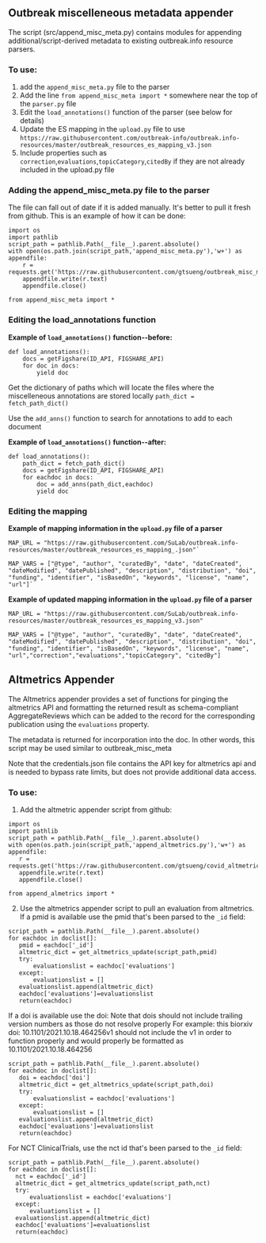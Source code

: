 ## Outbreak miscelleneous metadata appender

The script (src/append_misc_meta.py) contains modules for appending additional/script-derived metadata to existing outbreak.info resource parsers.

### To use:
 1. add the `append_misc_meta.py` file to the parser
 2. Add the line `from append_misc_meta import *` somewhere near the top of the `parser.py` file
 3. Edit the `load_annotations()` function of the parser (see below for details)
 4. Update the ES mapping in the `upload.py` file to use `https://raw.githubusercontent.com/outbreak-info/outbreak.info-resources/master/outbreak_resources_es_mapping_v3.json`
 5. Include properties such as `correction`,`evaluations`,`topicCategory`,`citedBy` if they are not already included in the upload.py file

### Adding the append_misc_meta.py file to the parser
The file can fall out of date if it is added manually. It's better to pull it fresh from github. This is an example of how it can be done:
```
import os
import pathlib
script_path = pathlib.Path(__file__).parent.absolute()
with open(os.path.join(script_path,'append_misc_meta.py'),'w+') as appendfile:
    r = requests.get('https://raw.githubusercontent.com/gtsueng/outbreak_misc_meta/main/append_misc_meta.py')
    appendfile.write(r.text)
    appendfile.close()

from append_misc_meta import *
```

### Editing the load_annotations function
**Example of `load_annotations()` function--before:**
```
def load_annotations():
    docs = getFigshare(ID_API, FIGSHARE_API)
    for doc in docs:
        yield doc
```

Get the dictionary of paths which will locate the files where the miscelleneous annotations are stored locally
 `path_dict = fetch_path_dict()`

Use the `add_anns()` function to search for annotations to add to each document

**Example of `load_annotations()` function--after:**
```
def load_annotations():
    path_dict = fetch_path_dict()
    docs = getFigshare(ID_API, FIGSHARE_API)
    for eachdoc in docs:
        doc = add_anns(path_dict,eachdoc)
        yield doc
```

### Editing the mapping 
**Example of mapping information in the `upload.py` file of a parser**
```
MAP_URL = "https://raw.githubusercontent.com/SuLab/outbreak.info-resources/master/outbreak_resources_es_mapping_.json"`
```
```
MAP_VARS = ["@type", "author", "curatedBy", "date", "dateCreated", "dateModified", "datePublished", "description", "distribution", "doi", "funding", "identifier", "isBasedOn", "keywords", "license", "name", "url"]`
```

**Example of updated mapping information in the `upload.py` file of a parser**
```
MAP_URL = "https://raw.githubusercontent.com/SuLab/outbreak.info-resources/master/outbreak_resources_es_mapping_v3.json"
```
```
MAP_VARS = ["@type", "author", "curatedBy", "date", "dateCreated", "dateModified", "datePublished", "description", "distribution", "doi",   "funding", "identifier", "isBasedOn", "keywords", "license", "name", "url","correction","evaluations","topicCategory", "citedBy"]
```

## Altmetrics Appender
The Altmetrics appender provides a set of functions for pinging the altmetrics API and formatting the returned result as schema-compliant AggregateReviews which can be added to the record for the corresponding publication using the `evaluations` property.

The metadata is returned for incorporation into the doc. In other words, this script may be used similar to outbreak_misc_meta 

Note that the credentials.json file contains the API key for altmetrics api and is needed to bypass rate limits, but does not provide additional data access. 

### To use:
 1. Add the altmetric appender script from github:
 ```
 import os
 import pathlib
script_path = pathlib.Path(__file__).parent.absolute()
with open(os.path.join(script_path,'append_altmetrics.py'),'w+') as appendfile:
    r = requests.get('https://raw.githubusercontent.com/gtsueng/covid_altmetrics/as_parse_script/append_altmetrics.py')
    appendfile.write(r.text)
    appendfile.close()

from append_almetrics import *
 ```
 2. Use the altmetrics appender script to pull an evaluation from altmetrics.
 If a pmid is available use the pmid that's been parsed to the `_id` field:
 ```
 script_path = pathlib.Path(__file__).parent.absolute()
 for eachdoc in doclist[]:
    pmid = eachdoc['_id']
    altmetric_dict = get_altmetrics_update(script_path,pmid)
    try:
        evaluationslist = eachdoc['evaluations']
    except:
        evaluationslist = []
    evaluationslist.append(altmetric_dict)
    eachdoc['evaluations']=evaluationslist
    return(eachdoc)
 ```
 If a doi is available use the doi:
 Note that dois should not include trailing version numbers as those do not resolve properly
 For example: this biorxiv doi: 10.1101/2021.10.18.464256v1 should not include the v1 in order to function properly and would properly be formatted as 10.1101/2021.10.18.464256
 ```
 script_path = pathlib.Path(__file__).parent.absolute()
 for eachdoc in doclist[]:
    doi = eachdoc['doi']
    altmetric_dict = get_altmetrics_update(script_path,doi)
    try:
        evaluationslist = eachdoc['evaluations']
    except:
        evaluationslist = []
    evaluationslist.append(altmetric_dict)
    eachdoc['evaluations']=evaluationslist
    return(eachdoc)
 ```
 For NCT ClinicalTrials, use the nct id that's been parsed to the `_id` field:
  ```
 script_path = pathlib.Path(__file__).parent.absolute()
 for eachdoc in doclist[]:
    nct = eachdoc['_id']
    altmetric_dict = get_altmetrics_update(script_path,nct)
    try:
        evaluationslist = eachdoc['evaluations']
    except:
        evaluationslist = []
    evaluationslist.append(altmetric_dict)
    eachdoc['evaluations']=evaluationslist
    return(eachdoc)
 ```